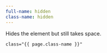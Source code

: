 ```yaml
---
full-name: hidden
class-name: hidden
---
```

Hides the element but still takes space.

```
class="{{ page.class-name }}"
```
